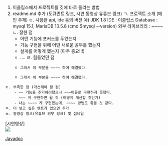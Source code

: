 1) 이클립스에서 프로젝트를 깃에 바로 올리는 방법 
  2) readme.md 추가 (도큐먼트 링크, 시연 동영상 유튜브 링크) 
	ㄱ. 프로젝트 소개 (메인 주제) 
	ㄷ. 사용한 api, ide 등의 버전 
		예) 
			JDK 1.8
			IDE : 이클립스
			Database : mysql 15.1, MariaDB 10.5.8
					(cmd $mysql --version)
			외부 라이브러리 : ~~~~
	ㄴ. 잘한 점 
		- 어떤 기능에 포커스를 두었는지 
		- 기능 구현을 위해 어떤 새로운 공부를 했는지
		- 설계를 어떻게 했는지 (아주 중요!!!) 
		- .... 
	ㄹ. 힘들었던 점 
		- ~~~ 구현에 ~~~ 지식이 필요했는데 그 부분이 어려웠다. 
		  그래서 이 부분을 ~~~~ 하여 해결했다.
		- ~~~~ 하려고 했는데 ~~~ 한 이유로 쉽게 구현할 수 없었다.
		  그래서 이 부분을 ~~~~ 하여 해결했다.

	ㄷ. 부족한 점 (개선해야 할 점) 
		- ~~ 기능을 추가하려했으나 ~~~이유로 구현하지 못했다. 
		  ~~~ 게 구현하면 될 것 (어떻게 개선할 것인가)
		- 나는 ~~~~ 게 구현했는데, ~~~~ 방법도 좋을 것 같다.
	ㅁ. 더 넣고 싶은 멘트가 있으면 추가
	ㅂ. 동영상 링크(유튜브 외부 링크) 및 섬네일 

<div>
[시연영상]<br><a href="https://www.youtube.com/watch?v=CrOOapnzwMk" target="_blank"><image src = "https://img.youtube.com/vi/CrOOapnzwMk/mqdefault.jpg"></a>	
</div>

[Javadoc](https://rlaquddn05.github.io/tetris/Tetris/doc/index.html)     
